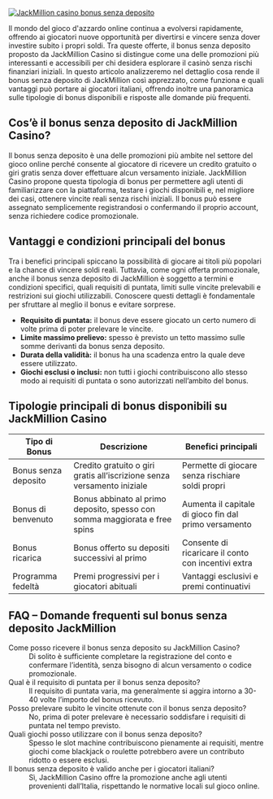 [![JackMillion casino bonus senza deposito](https://123-caf.pages.dev/gitsignup.png)](https://vrmoo.ru/Bt82HjjY)

<p>Il mondo del gioco d'azzardo online continua a evolversi rapidamente, offrendo ai giocatori nuove opportunità per divertirsi e vincere senza dover investire subito i propri soldi. Tra queste offerte, il bonus senza deposito proposto da JackMillion Casino si distingue come una delle promozioni più interessanti e accessibili per chi desidera esplorare il casinò senza rischi finanziari iniziali. In questo articolo analizzeremo nel dettaglio cosa rende il bonus senza deposito di JackMillion così apprezzato, come funziona e quali vantaggi può portare ai giocatori italiani, offrendo inoltre una panoramica sulle tipologie di bonus disponibili e risposte alle domande più frequenti.</p>  <h2>Cos’è il bonus senza deposito di JackMillion Casino?</h2> <p>Il bonus senza deposito è una delle promozioni più ambite nel settore del gioco online perché consente al giocatore di ricevere un credito gratuito o giri gratis senza dover effettuare alcun versamento iniziale. JackMillion Casino propone questa tipologia di bonus per permettere agli utenti di familiarizzare con la piattaforma, testare i giochi disponibili e, nel migliore dei casi, ottenere vincite reali senza rischi iniziali. Il bonus può essere assegnato semplicemente registrandosi o confermando il proprio account, senza richiedere codice promozionale.</p>  <h2>Vantaggi e condizioni principali del bonus</h2> <p>Tra i benefici principali spiccano la possibilità di giocare ai titoli più popolari e la chance di vincere soldi reali. Tuttavia, come ogni offerta promozionale, anche il bonus senza deposito di JackMillion è soggetto a termini e condizioni specifici, quali requisiti di puntata, limiti sulle vincite prelevabili e restrizioni sui giochi utilizzabili. Conoscere questi dettagli è fondamentale per sfruttare al meglio il bonus e evitare sorprese.</p>  <ul>   <li><strong>Requisito di puntata:</strong> il bonus deve essere giocato un certo numero di volte prima di poter prelevare le vincite.</li>   <li><strong>Limite massimo prelievo:</strong> spesso è previsto un tetto massimo sulle somme derivanti da bonus senza deposito.</li>   <li><strong>Durata della validità:</strong> il bonus ha una scadenza entro la quale deve essere utilizzato.</li>   <li><strong>Giochi esclusi o inclusi:</strong> non tutti i giochi contribuiscono allo stesso modo ai requisiti di puntata o sono autorizzati nell’ambito del bonus.</li> </ul>  <h2>Tipologie principali di bonus disponibili su JackMillion Casino</h2> <table>   <thead>     <tr>       <th>Tipo di Bonus</th>       <th>Descrizione</th>       <th>Benefici principali</th>     </tr>   </thead>   <tbody>     <tr>       <td>Bonus senza deposito</td>       <td>Credito gratuito o giri gratis all’iscrizione senza versamento iniziale</td>       <td>Permette di giocare senza rischiare soldi propri</td>     </tr>     <tr>       <td>Bonus di benvenuto</td>       <td>Bonus abbinato al primo deposito, spesso con somma maggiorata e free spins</td>       <td>Aumenta il capitale di gioco fin dal primo versamento</td>     </tr>     <tr>       <td>Bonus ricarica</td>       <td>Bonus offerto su depositi successivi al primo</td>       <td>Consente di ricaricare il conto con incentivi extra</td>     </tr>     <tr>       <td>Programma fedeltà</td>       <td>Premi progressivi per i giocatori abituali</td>       <td>Vantaggi esclusivi e premi continuativi</td>     </tr>   </tbody> </table>  <h2>FAQ – Domande frequenti sul bonus senza deposito JackMillion</h2> <dl>   <dt>Come posso ricevere il bonus senza deposito su JackMillion Casino?</dt>   <dd>Di solito è sufficiente completare la registrazione del conto e confermare l’identità, senza bisogno di alcun versamento o codice promozionale.</dd>   <dt>Qual è il requisito di puntata per il bonus senza deposito?</dt>   <dd>Il requisito di puntata varia, ma generalmente si aggira intorno a 30-40 volte l’importo del bonus ricevuto.</dd>   <dt>Posso prelevare subito le vincite ottenute con il bonus senza deposito?</dt>   <dd>No, prima di poter prelevare è necessario soddisfare i requisiti di puntata nel tempo previsto.</dd>   <dt>Quali giochi posso utilizzare con il bonus senza deposito?</dt>   <dd>Spesso le slot machine contribuiscono pienamente ai requisiti, mentre giochi come blackjack o roulette potrebbero avere un contributo ridotto o essere esclusi.</dd>   <dt>Il bonus senza deposito è valido anche per i giocatori italiani?</dt>   <dd>Sì, JackMillion Casino offre la promozione anche agli utenti provenienti dall’Italia, rispettando le normative locali sul gioco online.</dd> </dl>